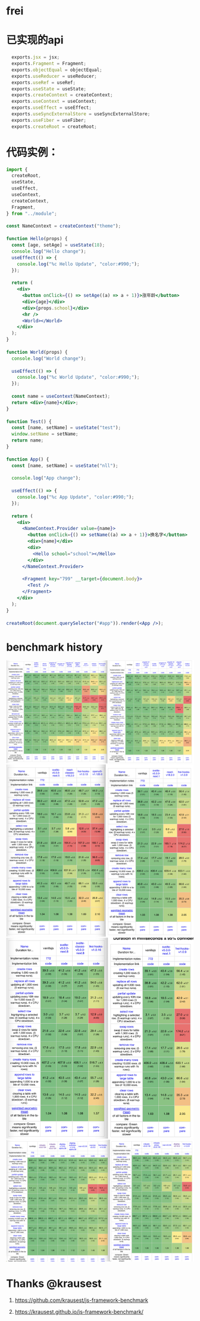 # frei 

# 已实现的api
```js
  exports.jsx = jsx;
  exports.Fragment = Fragment;
  exports.objectEqual = objectEqual;
  exports.useReducer = useReducer;
  exports.useRef = useRef;
  exports.useState = useState;
  exports.createContext = createContext;
  exports.useContext = useContext;
  exports.useEffect = useEffect;
  exports.useSyncExternalStore = useSyncExternalStore;
  exports.useFiber = useFiber;
  exports.createRoot = createRoot;
```


# 代码实例：
```jsx
import {
  createRoot,
  useState,
  useEffect,
  useContext,
  createContext,
  Fragment,
} from "../module";

const NameContext = createContext("theme");

function Hello(props) {
  const [age, setAge] = useState(18);
  console.log("Hello change");
  useEffect(() => {
    console.log("%c Hello Update", "color:#990;");
  });

  return (
    <div>
      <button onClick={() => setAge((a) => a + 1)}>涨年龄</button>
      <div>{age}</div>
      <div>{props.school}</div>
      <hr />
      <World></World>
    </div>
  );
}

function World(props) {
  console.log("World change");

  useEffect(() => {
    console.log("%c World Update", "color:#990;");
  });

  const name = useContext(NameContext);
  return <div>{name}</div>;
}

function Test() {
  const [name, setName] = useState("test");
  window.setName = setName;
  return name;
}

function App() {
  const [name, setName] = useState("nll");

  console.log("App change");

  useEffect(() => {
    console.log("%c App Update", "color:#990;");
  });

  return (
    <div>
      <NameContext.Provider value={name}>
        <button onClick={() => setName((a) => a + 1)}>换名字</button>
        <div>{name}</div>
        <div>
          <Hello school="school"></Hello>
        </div>
      </NameContext.Provider>

      <Fragment key="799" __target={document.body}>
        <Test />
      </Fragment>
    </div>
  );
}

createRoot(document.querySelector("#app")).render(<App />);

```

# benchmark history

 ![Screenshot 2023-11-12 at 7 22 44 PM](https://raw.githubusercontent.com/AimWhy/frei/main/imags/1-0-9.png)
 ![Screenshot 2023-11-18 at 2 35 42 PM](https://raw.githubusercontent.com/AimWhy/frei/main/imags/1-0-13.png)
 ![Screenshot 2023-11-19 at 9 21 40 PM](https://raw.githubusercontent.com/AimWhy/frei/main/imags/1-0-16.png)
 ![Screenshot 2023-12-30 at 9 21 40 PM](https://raw.githubusercontent.com/AimWhy/frei/main/imags/1-0-30.png)


# Thanks @krausest 

1. https://github.com/krausest/js-framework-benchmark

2. https://krausest.github.io/js-framework-benchmark/

